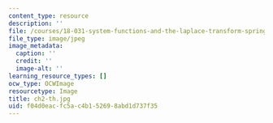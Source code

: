 ```yaml
---
content_type: resource
description: ''
file: /courses/18-031-system-functions-and-the-laplace-transform-spring-2019/f04d0eacfc5ac4b152698abd1d737f35_ch2-th.jpg
file_type: image/jpeg
image_metadata:
  caption: ''
  credit: ''
  image-alt: ''
learning_resource_types: []
ocw_type: OCWImage
resourcetype: Image
title: ch2-th.jpg
uid: f04d0eac-fc5a-c4b1-5269-8abd1d737f35
---
```

